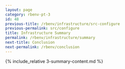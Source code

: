 ```yaml
---
layout: page
category: rbenv-pt-3
id: 48
previous-title: /rbenv/infrastructure/src-configure
previous-permalink: src/configure
title: Infrastructure Summary
permalink: /rbenv/infrastructure/summary
next-title: Conclusion
next-permalink: /rbenv/conclusion
---
```


{% include_relative 3-summary-content.md %}
